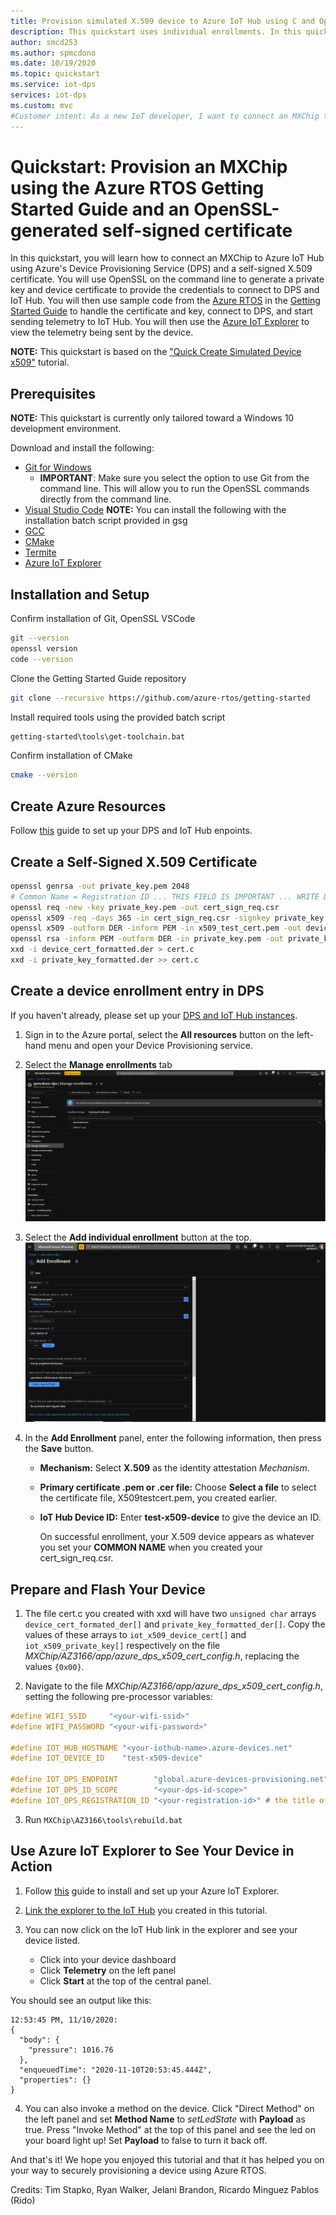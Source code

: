 ```yaml
---
title: Provision simulated X.509 device to Azure IoT Hub using C and OpenSSL-generated self-signed certificate
description: This quickstart uses individual enrollments. In this quickstart, you create and provision a simulated X.509 device using C device SDK for Azure IoT Hub Device Provisioning Service (DPS) and OpenSSL to generate a self-signed X509 certificate.
author: smcd253
ms.author: spmcdono
ms.date: 10/19/2020
ms.topic: quickstart
ms.service: iot-dps
services: iot-dps 
ms.custom: mvc
#Customer intent: As a new IoT developer, I want to connect an MXChip to my IoT Hub using Azure's Device Provisioning Service so that I can learn how secure provisioning works with Azure RTOS and a self-signed X509 certificate.
---
```


# Quickstart: Provision an MXChip using the Azure RTOS Getting Started Guide and an OpenSSL-generated self-signed certificate

In this quickstart, you will learn how to connect an MXChip to Azure IoT Hub using Azure's Device Provisioning Service (DPS) and a self-signed X.509 certificate. You will use OpenSSL on the command line to generate a private key and device certificate to provide the credentials to connect to DPS and IoT Hub. You will then use sample code from the [Azure RTOS](https://github.com/azure-rtos) in the [Getting Started Guide](https://github.com/azure-rtos/getting-started) to handle the certificate and key, connect to DPS, and start sending telemetry to IoT Hub. You will then use the [Azure IoT Explorer](https://github.com/Azure/azure-iot-explorer/releases) to view the telemetry being sent by the device.

**NOTE:** This quickstart is based on the ["Quick Create Simulated Device x509"](https://github.com/MicrosoftDocs/azure-docs/blob/master/articles/iot-dps/quick-create-simulated-device-x509.md) tutorial.

## Prerequisites
**NOTE:** This quickstart is currently only tailored toward a Windows 10 development environment.

Download and install the following:
* [Git for Windows](https://git-scm.com/download/win) 
    * **IMPORTANT**: Make sure you select the option to use Git from the command line. This will allow you to run the OpenSSL commands directly from the command line.
* [Visual Studio Code](https://code.visualstudio.com/download)
**NOTE:** You can install the following with the installation batch script provided in gsg
* [GCC](https://developer.arm.com/tools-and-software/open-source-software/developer-tools/gnu-toolchain/gnu-rm)
* [CMake](https://cmake.org/)
* [Termite](https://www.compuphase.com/software/termite-3.4.exe)
* [Azure IoT Explorer](https://docs.microsoft.com/en-us/azure/iot-pnp/howto-use-iot-explorer)

## Installation and Setup
Confirm installation of Git, OpenSSL VSCode
```bash
git --version
openssl version
code --version
```

Clone the Getting Started Guide repository
```bash
git clone --recursive https://github.com/azure-rtos/getting-started
```

Install required tools using the provided batch script
```bash
getting-started\tools\get-toolchain.bat
```

Confirm installation of CMake
```bash
cmake --version
```

## Create Azure Resources
Follow [this](https://docs.microsoft.com/en-us/azure/iot-dps/quick-setup-auto-provision) guide to set up your DPS and IoT Hub enpoints.

## Create a Self-Signed X.509 Certificate
```bash
openssl genrsa -out private_key.pem 2048
# Common Name = Registration ID ... THIS FIELD IS IMPORTANT ... WRITE DOWN WHATEVER YOU ENTER HERE
openssl req -new -key private_key.pem -out cert_sign_req.csr
openssl x509 -req -days 365 -in cert_sign_req.csr -signkey private_key.pem -out x509_test_cert.pem
openssl x509 -outform DER -inform PEM -in x509_test_cert.pem -out device_cert_formatted.der
openssl rsa -inform PEM -outform DER -in private_key.pem -out private_key_formatted.der
xxd -i device_cert_formatted.der > cert.c
xxd -i private_key_formatted.der >> cert.c 
```

## Create a device enrollment entry in DPS
If you haven't already, please set up your [DPS and IoT Hub instances](https://docs.microsoft.com/en-us/azure/iot-dps/quick-setup-auto-provision).
1. Sign in to the Azure portal, select the **All resources** button on the left-hand menu and open your Device Provisioning service.

2. Select the **Manage enrollments** tab
![Manage Enrollments Tab](media/dps-manage-enrollments.png)
3. Select the **Add individual enrollment** button at the top.
![Add Invididual Enrollment](media/dps-add-individual-enrollment.png)
4. In the **Add Enrollment** panel, enter the following information, then press the **Save** button.

    * **Mechanism:** Select **X.509** as the identity attestation *Mechanism*.
    * **Primary certificate .pem or .cer file:** Choose **Select a file** to select the certificate file, X509testcert.pem, you created earlier.
    * **IoT Hub Device ID:** Enter **test-x509-device** to give the device an ID.

      <!-- [![Add individual enrollment for X.509 attestation in the portal](./media/quick-create-simulated-device-x509/device-enrollment.png)](./media/quick-create-simulated-device-x509/device-enrollment.png#lightbox) -->

      On successful enrollment, your X.509 device appears as whatever you set your **COMMON NAME** when you created your cert_sign_req.csr.

## Prepare and Flash Your Device
1. The file cert.c you created with xxd will have two `unsigned char` arrays `device_cert_formated_der[]` and `private_key_formatted_der[]`. Copy the values of these arrays to `iot_x509_device_cert[]` and `iot_x509_private_key[]` respectively on the file *MXChip/AZ3166/app/azure_dps_x509_cert_config.h*, replacing the values `{0x00}`.

2. Navigate to the file *MXChip/AZ3166/app/azure_dps_x509_cert_config.h*, setting the following pre-processor variables:
```c
#define WIFI_SSID     "<your-wifi-ssid>"
#define WIFI_PASSWORD "<your-wifi-password>"

#define IOT_HUB_HOSTNAME "<your-iothub-name>.azure-devices.net"
#define IOT_DEVICE_ID    "test-x509-device"

#define IOT_DPS_ENDPOINT        "global.azure-devices-provisioning.net"
#define IOT_DPS_ID_SCOPE        "<your-dps-id-scope>"
#define IOT_DPS_REGISTRATION_ID "<your-registration-id>" # the title of your individual enrollment
```

3. Run `MXChip\AZ3166\tools\rebuild.bat`


## Use Azure IoT Explorer to See Your Device in Action
1. Follow [this](https://docs.microsoft.com/en-us/azure/iot-pnp/howto-use-iot-explorer) guide to install and set up your Azure IoT Explorer.

2. [Link the explorer to the IoT Hub](https://docs.microsoft.com/en-us/azure/iot-pnp/howto-use-iot-explorer#connect-to-your-hub) you created in this tutorial.

3. You can now click on the IoT Hub link in the explorer and see your device listed. 
    * Click into your device dashboard
    * Click **Telemetry** on the left panel
    * Click **Start** at the top of the central panel. 

You should see an output like this:
    
```
12:53:45 PM, 11/10/2020:
{
  "body": {
    "pressure": 1016.76
  },
  "enqueuedTime": "2020-11-10T20:53:45.444Z",
  "properties": {}
}
```

4. You can also invoke a method on the device. Click "Direct Method" on the left panel and set **Method Name** to *setLedState* with **Payload** as true. Press "Invoke Method" at the top of this panel and see the led on your board light up! Set **Payload** to false to turn it back off.

And that's it! We hope you enjoyed this tutorial and that it has helped you on your way to securely provisioning a device using Azure RTOS.

Credits: Tim Stapko, Ryan Walker, Jelani Brandon, Ricardo Minguez Pablos (Rido)